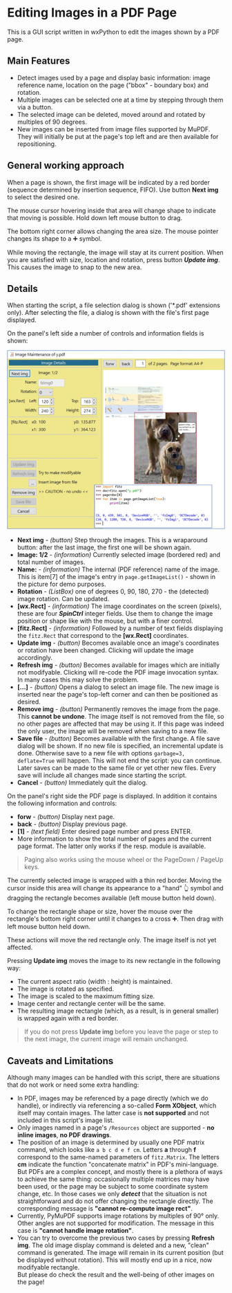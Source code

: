 # Editing Images in a PDF Page
This is a GUI script written in wxPython to edit the images shown by a PDF page.

## Main Features
* Detect images used by a page and display basic information: image reference name, location on the page ("bbox" - boundary box) and rotation.
* Multiple images can be selected one at a time by stepping through them via a button.
* The selected image can be deleted, moved around and rotated by multiples of 90 degrees.
* New images can be inserted from image files supported by MuPDF. They will initially be put at the page's top left and are then available for repositioning.

## General working approach
When a page is shown, the first image will be indicated by a red border (sequence determined by insertion sequence, FIFO). Use button **Next img** to select the desired one.

The mouse cursor hovering inside that area will change shape to indicate that moving is possible. Hold down left mouse button to drag.

The bottom right corner allows changing the area size. The mouse pointer changes its shape to a ➕ symbol.

While moving the rectangle, the image will stay at its current position. When you are satisfied with size, location and rotation, press button **_Update img_**. This causes the image to snap to the new area.

## Details
When starting the script, a file selection dialog is shown ('*.pdf' extensions only). After selecting the file, a dialog is shown with the file's first page displayed.

On the panel's left side a number of controls and information fields is shown:

![screen](figure-01.jpg)

* **Next img** - _(button)_ Step through the images. This is a wraparound button: after the last image, the first one will be shown again.
* **Image: 1/2** - _(information)_ Currently selected image (bordered red) and total number of images.
* **Name:** - _(information)_ The internal (PDF reference) name of the image. This is item[7] of the image's entry in `page.getImageList()` - shown in the picture for demo purposes.
* **Rotation** - _(ListBox)_ one of degrees 0, 90, 180, 270 - the (detected) image rotation. Can be updated.
* **[wx.Rect]** - _(information)_ The image coordinates on the screen (pixels), these are four **_SpinCtrl_** integer fields. Use them to change the image position or shape like with the mouse, but with a finer control.
* **[fitz.Rect]** - _(information)_ Followed by a number of text fields displaying the `fitz.Rect` that correspond to the **[wx.Rect]** coordinates.
* **Update img** - _(button)_ Becomes available once an image's coordinates or rotation have been changed. Clicking will update the image accordingly.
* **Refresh img** - _(button)_ Becomes available for images which are initially not modifyable. Clicking will re-code the PDF image invocation syntax. In many cases this may solve the problem.
* **[...]** - _(button)_ Opens a dialog to select an image file. The new image is inserted near the page's top-left corner and can then be positioned as desired.
* **Remove img** - _(button)_ Permanently removes the image from the page. This **cannot be undone**. The image itself is not removed from the file, so no other pages are affected that may be using it. If this page was indeed the only user, the image will be removed when saving to a new file.
* **Save file** - _(button)_ Becomes available with the first change. A file save dialog will be shown. If no new file is specified, an incremental update is done. Otherwise save to a new file with options `garbage=3, deflate=True` will happen. This will not end the script: you can continue. Later saves can be made to the same file or yet other new files. Every save will include all changes made since starting the script.
* **Cancel** - _(button)_ Immediately quit the dialog.

On the panel's right side the PDF page is displayed. In addition it contains the following information and controls:

* **forw** - _(button)_ Display next page.
* **back** - _(button)_ Display previous page.
* **[1]** - _(text field)_ Enter desired page number and press ENTER.
* More information to show the total number of pages and the current page format. The latter only works if the resp. module is available.

> Paging also works using the mouse wheel or the PageDown / PageUp keys.

The currently selected image is wrapped with a thin red border. Moving the cursor inside this area will change its appearance to a "hand" 👆 symbol and dragging the rectangle becomes available (left mouse button held down).

To change the rectangle shape or size, hover the mouse over the rectangle's bottom right corner until it changes to a cross ➕. Then drag with left mouse button held down.

These actions will move the red rectangle only. The image itself is not yet affected.

Pressing **Update img** moves the image to its new rectangle in the following way:

* The current aspect ratio (width : height) is maintained.
* The image is rotated as specified.
* The image is scaled to the maximum fitting size.
* Image center and rectangle center will be the same.
* The resulting image rectangle (which, as a result, is in general smaller) is wrapped again with a red border.

> If you do not press **Update img** before you leave the page or step to the next image, the current image will remain unchanged.

## Caveats and Limitations
Although many images can be handled with this script, there are situations that do not work or need some extra handling:

* In PDF, images may be referenced by a page directly (which we do handle), or indirectly via referencing a so-called **Form XObject**, which itself may contain images. The latter case is **not supported** and not included in this script's image list.
* Only images named in a page's `/Resources` object are supported - **no inline images**, **no PDF drawings**.
* The position of an image is determined by usually one PDF matrix command, which looks like `a b c d e f cm`. Letters **a** through **f** correspond to the same-named parameters of `fitz.Matrix`. The letters **cm** indicate the function "concatenate matrix" in PDF's mini-language.  
But PDFs are a complex concept, and mostly there is a plethora of ways to achieve the same thing: occasionally multiple matrices may have been used, or the page may be subject to some coordinate system change, etc.
In those cases we only **_detect_** that the situation is not straightforward and do not offer changing the rectangle directly. The corresponding message is **"cannot re-compute image rect"**.
* Currently, PyMuPDF supports image rotations by multiples of 90° only. Other angles are not supported for modification. The message in this case is **"cannot handle image rotation"**.
* You can try to overcome the previous two cases by pressing **Refresh img**. The old image display command is deleted and a new, "clean" command is generated. The image will remain in its current position (but be displayed without rotation). This will mostly end up in a nice, now modifyable rectangle.  
But please do check the result and the well-being of  other images on the page!
